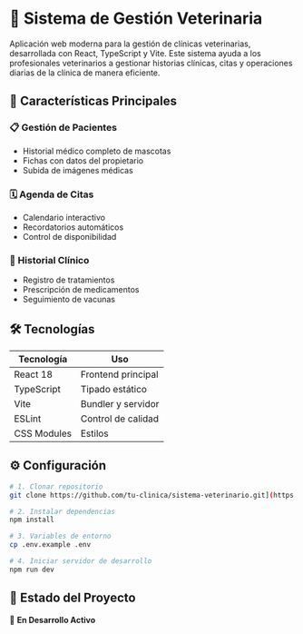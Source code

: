 # 🏥 Sistema de Gestión Veterinaria  

Aplicación web moderna para la gestión de clínicas veterinarias, desarrollada con React, TypeScript y Vite. Este sistema ayuda a los profesionales veterinarios a gestionar historias clínicas, citas y operaciones diarias de la clínica de manera eficiente.

## 🚀 Características Principales  

### 📋 Gestión de Pacientes  
- Historial médico completo de mascotas  
- Fichas con datos del propietario  
- Subida de imágenes médicas  

### 🗓️ Agenda de Citas  
- Calendario interactivo  
- Recordatorios automáticos  
- Control de disponibilidad  

### 💊 Historial Clínico  
- Registro de tratamientos  
- Prescripción de medicamentos  
- Seguimiento de vacunas  

## 🛠️ Tecnologías  

| Tecnología | Uso |
|------------|------|
| React 18 | Frontend principal |
| TypeScript | Tipado estático |
| Vite | Bundler y servidor |
| ESLint | Control de calidad |
| CSS Modules | Estilos |

## ⚙️ Configuración  

```bash
# 1. Clonar repositorio
git clone https://github.com/tu-clinica/sistema-veterinario.git](https://github.com/Sebasdj/ts-first-website.git

# 2. Instalar dependencias
npm install

# 3. Variables de entorno
cp .env.example .env

# 4. Iniciar servidor de desarrollo
npm run dev
```

## 📌 Estado del Proyecto  
🚧 **En Desarrollo Activo** 

